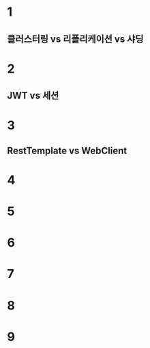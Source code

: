 # 1
## 클러스터링 vs 리플리케이션 vs 샤딩

# 2
## JWT vs 세션

# 3
## RestTemplate vs WebClient

# 4

# 5

# 6

# 7

# 8

# 9

